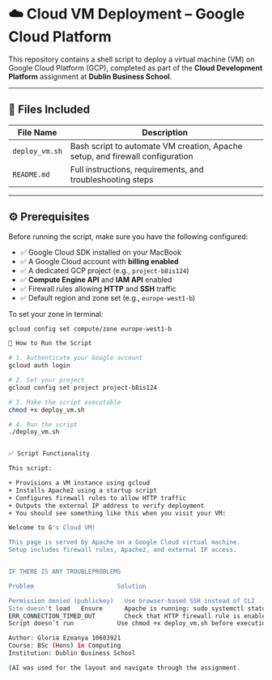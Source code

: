 # ☁️ Cloud VM Deployment – Google Cloud Platform

This repository contains a shell script to deploy a virtual machine (VM) on Google Cloud Platform (GCP), completed as part of the **Cloud Development Platform** assignment at **Dublin Business School**.

---

## 📁 Files Included

| File Name        | Description                                           |
|------------------|-------------------------------------------------------|
| `deploy_vm.sh`   | Bash script to automate VM creation, Apache setup, and firewall configuration |
| `README.md`      | Full instructions, requirements, and troubleshooting steps |

---

## ⚙️ Prerequisites

Before running the script, make sure you have the following configured:

- ✅ Google Cloud SDK installed on your MacBook  
- ✅ A Google Cloud account with **billing enabled**  
- ✅ A dedicated GCP project (e.g., `project-b8is124`)  
- ✅ **Compute Engine API** and **IAM API** enabled  
- ✅ Firewall rules allowing **HTTP** and **SSH** traffic  
- ✅ Default region and zone set (e.g., `europe-west1-b`)  

To set your zone in terminal:
```bash
gcloud config set compute/zone europe-west1-b

🚀 How to Run the Script

# 1. Authenticate your Google account
gcloud auth login

# 2. Set your project
gcloud config set project project-b8is124

# 3. Make the script executable
chmod +x deploy_vm.sh

# 4. Run the script
./deploy_vm.sh


✅ Script Functionality

This script:

+ Provisions a VM instance using gcloud
+ Installs Apache2 using a startup script
+ Configures firewall rules to allow HTTP traffic
+ Outputs the external IP address to verify deployment
+ You should see something like this when you visit your VM:

Welcome to G's Cloud VM!

This page is served by Apache on a Google Cloud virtual machine.
Setup includes firewall rules, Apache2, and external IP access.


IF THERE IS ANY TROUBLEPROBLEMS

Problem	                      Solution

Permission denied (publickey)	Use browser-based SSH instead of CLI
Site doesn't load	Ensure      Apache is running: sudo systemctl status apache2
ERR_CONNECTION_TIMED_OUT	    Check that HTTP firewall rule is enabled
Script doesn’t run	          Use chmod +x deploy_vm.sh before execution

Author: Gloria Ezeanya 10603921
Course: BSc (Hons) in Computing
Institution: Dublin Business School

(AI was used for the layout and navigate through the assignment.







